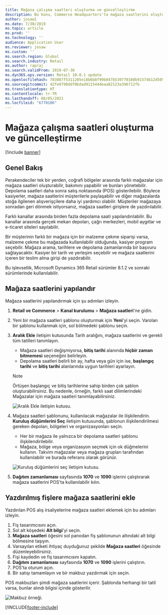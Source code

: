 ```yaml
---
title: Mağaza çalışma saatleri oluşturma ve güncelleştirme
description: Bu konu, Commerce Headquarters'ta mağaza saatlerini oluşturmayı ve güncelleştirmeyi açıklar.
author: josaw1
ms.date: 7/30/2019
ms.topic: article
ms.prod: ''
ms.technology: ''
audience: Application User
ms.reviewer: josaw
ms.custom: ''
ms.search.region: Global
ms.search.industry: Retail
ms.author: rapraj
ms.search.validFrom: 2019-07-30
ms.dyn365.ops.version: Retail 10.0.1 update
ms.openlocfilehash: 703087f5311205e18b6b8f99b847b539770160b91574b12d505822c8e16ca96c
ms.sourcegitcommit: 42fe9790ddf0bdad911544deaa82123a396712fb
ms.translationtype: HT
ms.contentlocale: tr-TR
ms.lasthandoff: 08/05/2021
ms.locfileid: "6770106"
---
```

# <a name="create-and-update-store-hours"></a>Mağaza çalışma saatleri oluşturma ve güncelleştirme

[!include [banner](../../includes/banner.md)]

## <a name="overview"></a>Genel Bakış

Perakendeciler tek bir yerden, coğrafi bölgeler arasında farklı mağazalar için mağaza saatleri oluşturabilir, bakımını yapabilir ve bunları yönetebilir. Depolama saatleri daha sonra satış noktasında (POS) gösterilebilir. Böylece kasiyerler, mağaza saatlerini müşterilerle paylaşabilir ve diğer mağazalarda stoğa ilgilenen alışverişçilere daha iyi yardımcı olabilir. Müşteriler mağazaya sonradan geri dönmek istiyorsanız, mağaza saatleri girişlere de yazdırılabilir.

Farklı kanallar arasında birden fazla depolama saati yapılandırılabilir. Bu kanallar arasında gerçek mekan depoları, çağrı merkezleri, mobil aygıtlar ve e-ticaret siteleri sayılabilir.

Bir müşterinin farklı bir mağaza için bir malzeme çekme siparişi varsa, malzeme çekme bu mağazada kullanılabilir olduğunda, kasiyer program seçebilir. Mağaza arama, tarihlere ve depolama zamanlarında bir başvuru sağlayacaktır. Kasiyer bir tarih ve yerleşim seçebilir ve mağaza saatlerini içeren bir teslim alma girişi de yazdırabilir.

Bu işlevsellik, Microsoft Dynamics 365 Retail sürümler 8.1.2 ve sonraki sürümlerinde kullanılabilir.

## <a name="configure-store-hours"></a>Mağaza saatlerini yapılandır

Mağaza saatlerini yapılandırmak için şu adımları izleyin.

1. **Retail ve Commerce** \> **Kanal kurulumu** \> **Mağaza saatleri**'ne gidin.
2. Yeni bir mağaza saatleri şablonu oluşturmak için **Yeni**'yi seçin. Varolan bir şablonu kullanmak için, sol bölmedeki şablonu seçin.
3. **Aralık Ekle** iletişim kutusunda Tarih aralığını, mağaza saatlerini ve gerekli tüm tatilleri tanımlayın.

    - Mağaza saatleri değişmiyorsa, **bitiş tarihi** alanında **hiçbir zaman bitmemesi** seçeneğini belirleyin.
    - Depolama saatleri belirli bir ay, hafta veya gün için ise, **başlangıç tarihi** ve **bitiş tarihi** alanlarında uygun tarihleri ayarlayın.

    > [!NOTE]
    > Örtüşen başlangıç ve bitiş tarihlerine sahip birden çok şablon oluşturabilirsiniz. Bu nedenle, örneğin, farklı saat dilimlerindeki Mağazalar için mağaza saatleri tanımlayabilirsiniz.

    ![Aralık Ekle iletişim kutusu.](../dev-itpro/media/Storehours1.png "Aralık Ekle iletişim kutusu")

4. Mağaza saatleri şablonunu, kullanılacak mağazalar ile ilişkilendirin. **Kuruluş düğümlerini Seç** iletişim kutusunda, şablonun ilişkilendirilmesi gereken depoları, bölgeleri ve organizasyonları seçin.

    - Her bir mağaza ile yalnızca bir depolama saatleri şablonu ilişkilendirilebilir.
    - Mağaza, bölge veya organizasyon seçmek için ok düğmelerini kullanın. Takvim mağazalar veya mağaza grupları tarafından kullanılabilir ve burada referans olarak görünür.

    ![Kuruluş düğümlerini seç iletişim kutusu.](../dev-itpro/media/Storehours2.png "Organizasyon kırılımını seç iletişim kutusu")

5. **Dağıtım zamanlaması** sayfasında **1070** ve **1090** işlerini çalıştırarak mağaza saatlerini POS'ta kullanılabilir kılın.

## <a name="add-store-hours-to-printed-receipts"></a>Yazdırılmış fişlere mağaza saatlerini ekle

Yazdırılan POS alış irsaliyelerine mağaza saatleri eklemek için bu adımları izleyin.

1. Fiş tasarımcısını açın.
2. Sol alt köşedeki **Alt bilgi**'yi seçin.
3. **Mağaza saatleri** öğesini sol panodan fiş şablonunun altındaki alt bilgi bölmesine taşıyın.
4. Varsayılan etiketi ihtiyaç duyduğunuz şekilde **Mağaza saatleri** öğesinde düzenleyebilirsiniz.
5. Fişi kaydedin ve fiş tasarımcısını kapatın.
6. **Dağıtım zamanlaması** sayfasında **1070** ve **1090** işlerini çalıştırın.
7. POS'ta oturum açın.
8. Bir satışı tamamlayın ve bir makbuz yazdırmak için seçin.

POS makbuzları şimdi mağaza saatlerini içerir. Şablonda herhangi bir tatil varsa, bunlar alındı bilgisi içinde gösterilir.

![Makbuz örneği.](../dev-itpro/media/Storehours3.png "Makbuz örneği")


[!INCLUDE[footer-include](../../includes/footer-banner.md)]